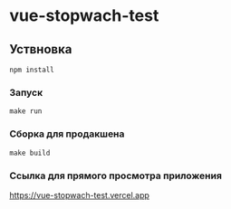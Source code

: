 # vue-stopwach-test

## Уствновка
```
npm install
```

### Запуск
```
make run
```

### Сборка для продакшена
```
make build
```

### Ссылка для прямого просмотра приложения 
https://vue-stopwach-test.vercel.app
